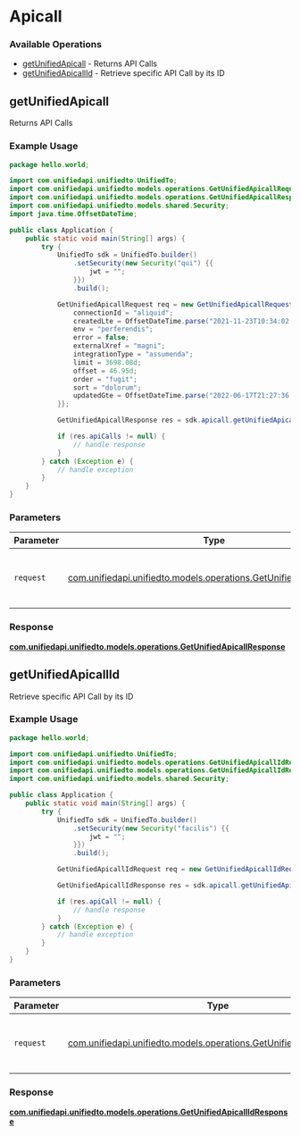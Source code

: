 # Apicall

### Available Operations

* [getUnifiedApicall](#getunifiedapicall) - Returns API Calls
* [getUnifiedApicallId](#getunifiedapicallid) - Retrieve specific API Call by its ID

## getUnifiedApicall

Returns API Calls

### Example Usage

```java
package hello.world;

import com.unifiedapi.unifiedto.UnifiedTo;
import com.unifiedapi.unifiedto.models.operations.GetUnifiedApicallRequest;
import com.unifiedapi.unifiedto.models.operations.GetUnifiedApicallResponse;
import com.unifiedapi.unifiedto.models.shared.Security;
import java.time.OffsetDateTime;

public class Application {
    public static void main(String[] args) {
        try {
            UnifiedTo sdk = UnifiedTo.builder()
                .setSecurity(new Security("qui") {{
                    jwt = "";
                }})
                .build();

            GetUnifiedApicallRequest req = new GetUnifiedApicallRequest() {{
                connectionId = "aliquid";
                createdLte = OffsetDateTime.parse("2021-11-23T10:34:02.904Z");
                env = "perferendis";
                error = false;
                externalXref = "magni";
                integrationType = "assumenda";
                limit = 3698.08d;
                offset = 46.95d;
                order = "fugit";
                sort = "dolorum";
                updatedGte = OffsetDateTime.parse("2022-06-17T21:27:36.672Z");
            }};            

            GetUnifiedApicallResponse res = sdk.apicall.getUnifiedApicall(req);

            if (res.apiCalls != null) {
                // handle response
            }
        } catch (Exception e) {
            // handle exception
        }
    }
}
```

### Parameters

| Parameter                                                                                                                  | Type                                                                                                                       | Required                                                                                                                   | Description                                                                                                                |
| -------------------------------------------------------------------------------------------------------------------------- | -------------------------------------------------------------------------------------------------------------------------- | -------------------------------------------------------------------------------------------------------------------------- | -------------------------------------------------------------------------------------------------------------------------- |
| `request`                                                                                                                  | [com.unifiedapi.unifiedto.models.operations.GetUnifiedApicallRequest](../../models/operations/GetUnifiedApicallRequest.md) | :heavy_check_mark:                                                                                                         | The request object to use for the request.                                                                                 |


### Response

**[com.unifiedapi.unifiedto.models.operations.GetUnifiedApicallResponse](../../models/operations/GetUnifiedApicallResponse.md)**


## getUnifiedApicallId

Retrieve specific API Call by its ID

### Example Usage

```java
package hello.world;

import com.unifiedapi.unifiedto.UnifiedTo;
import com.unifiedapi.unifiedto.models.operations.GetUnifiedApicallIdRequest;
import com.unifiedapi.unifiedto.models.operations.GetUnifiedApicallIdResponse;
import com.unifiedapi.unifiedto.models.shared.Security;

public class Application {
    public static void main(String[] args) {
        try {
            UnifiedTo sdk = UnifiedTo.builder()
                .setSecurity(new Security("facilis") {{
                    jwt = "";
                }})
                .build();

            GetUnifiedApicallIdRequest req = new GetUnifiedApicallIdRequest("tempore");            

            GetUnifiedApicallIdResponse res = sdk.apicall.getUnifiedApicallId(req);

            if (res.apiCall != null) {
                // handle response
            }
        } catch (Exception e) {
            // handle exception
        }
    }
}
```

### Parameters

| Parameter                                                                                                                      | Type                                                                                                                           | Required                                                                                                                       | Description                                                                                                                    |
| ------------------------------------------------------------------------------------------------------------------------------ | ------------------------------------------------------------------------------------------------------------------------------ | ------------------------------------------------------------------------------------------------------------------------------ | ------------------------------------------------------------------------------------------------------------------------------ |
| `request`                                                                                                                      | [com.unifiedapi.unifiedto.models.operations.GetUnifiedApicallIdRequest](../../models/operations/GetUnifiedApicallIdRequest.md) | :heavy_check_mark:                                                                                                             | The request object to use for the request.                                                                                     |


### Response

**[com.unifiedapi.unifiedto.models.operations.GetUnifiedApicallIdResponse](../../models/operations/GetUnifiedApicallIdResponse.md)**

